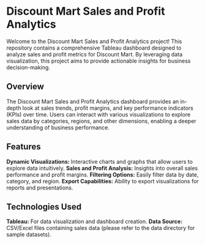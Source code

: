 # Discount Mart Sales and Profit Analytics
Welcome to the Discount Mart Sales and Profit Analytics project! This repository contains a comprehensive Tableau dashboard designed to analyze sales and profit metrics for Discount Mart. By leveraging data visualization, this project aims to provide actionable insights for business decision-making.

## Overview
The Discount Mart Sales and Profit Analytics dashboard provides an in-depth look at sales trends, profit margins, and key performance indicators (KPIs) over time. Users can interact with various visualizations to explore sales data by categories, regions, and other dimensions, enabling a deeper understanding of business performance.

## Features
**Dynamic Visualizations:** Interactive charts and graphs that allow users to explore data intuitively.
**Sales and Profit Analysis:** Insights into overall sales performance and profit margins.
**Filtering Options:** Easily filter data by date, category, and region.
**Export Capabilities:** Ability to export visualizations for reports and presentations.
## Technologies Used
**Tableau:** For data visualization and dashboard creation.
**Data Source:** CSV/Excel files containing sales data (please refer to the data directory for sample datasets).
